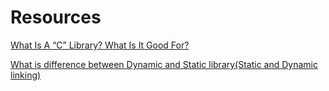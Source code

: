 # Resources

[What Is A “C” Library? What Is It Good For?](https://docencia.ac.upc.edu/FIB/USO/Bibliografia/unix-c-libraries.html)

[What is difference between Dynamic and Static library(Static and Dynamic linking)](https://www.youtube.com/watch?v=eW5he5uFBNM)
